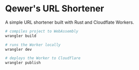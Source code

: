 # Qewer's URL Shortener

A simple URL shortener built with Rust and Cloudflate Workers.

```bash
# compiles project to WebAssembly
wrangler build

# runs the Worker locally
wrangler dev

# deploys the Worker to Cloudflare
wrangler publish
```
